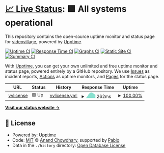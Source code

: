 # [📈 Live Status](https://videovillage.github.io/status): <!--live status--> **🟩 All systems operational**

This repository contains the open-source uptime monitor and status page for [videovillage](https://videovillage.com), powered by [Upptime](https://github.com/upptime/upptime).

[![Uptime CI](https://github.com/videovillage/status/workflows/Uptime%20CI/badge.svg)](https://github.com/videovillage/status/actions?query=workflow%3A%22Uptime+CI%22)
[![Response Time CI](https://github.com/videovillage/status/workflows/Response%20Time%20CI/badge.svg)](https://github.com/videovillage/status/actions?query=workflow%3A%22Response+Time+CI%22)
[![Graphs CI](https://github.com/videovillage/status/workflows/Graphs%20CI/badge.svg)](https://github.com/videovillage/status/actions?query=workflow%3A%22Graphs+CI%22)
[![Static Site CI](https://github.com/videovillage/status/workflows/Static%20Site%20CI/badge.svg)](https://github.com/videovillage/status/actions?query=workflow%3A%22Static+Site+CI%22)
[![Summary CI](https://github.com/videovillage/status/workflows/Summary%20CI/badge.svg)](https://github.com/videovillage/status/actions?query=workflow%3A%22Summary+CI%22)

With [Upptime](https://upptime.js.org), you can get your own unlimited and free uptime monitor and status page, powered entirely by a GitHub repository. We use [Issues](https://github.com/videovillage/status/issues) as incident reports, [Actions](https://github.com/videovillage/status/actions) as uptime monitors, and [Pages](https://videovillage.github.io/status) for the status page.

<!--start: status pages-->
<!-- This summary is generated by Upptime (https://github.com/upptime/upptime) -->
<!-- Do not edit this manually, your changes will be overwritten -->
<!-- prettier-ignore -->
| URL | Status | History | Response Time | Uptime |
| --- | ------ | ------- | ------------- | ------ |
| <img alt="" src="https://icons.duckduckgo.com/ip3/license.videovillage.com.ico" height="13"> [vvlicense](https://license.videovillage.com/apps/co.videovillage.Video-Village-Plugins/releases.xml) | 🟩 Up | [vvlicense.yml](https://github.com/videovillage/status/commits/HEAD/history/vvlicense.yml) | <details><summary><img alt="Response time graph" src="./graphs/vvlicense/response-time-week.png" height="20"> 262ms</summary><br><a href="https://videovillage.github.io/status/history/vvlicense"><img alt="Response time 262" src="https://img.shields.io/endpoint?url=https%3A%2F%2Fraw.githubusercontent.com%2Fvideovillage%2Fstatus%2FHEAD%2Fapi%2Fvvlicense%2Fresponse-time.json"></a><br><a href="https://videovillage.github.io/status/history/vvlicense"><img alt="24-hour response time 262" src="https://img.shields.io/endpoint?url=https%3A%2F%2Fraw.githubusercontent.com%2Fvideovillage%2Fstatus%2FHEAD%2Fapi%2Fvvlicense%2Fresponse-time-day.json"></a><br><a href="https://videovillage.github.io/status/history/vvlicense"><img alt="7-day response time 262" src="https://img.shields.io/endpoint?url=https%3A%2F%2Fraw.githubusercontent.com%2Fvideovillage%2Fstatus%2FHEAD%2Fapi%2Fvvlicense%2Fresponse-time-week.json"></a><br><a href="https://videovillage.github.io/status/history/vvlicense"><img alt="30-day response time 262" src="https://img.shields.io/endpoint?url=https%3A%2F%2Fraw.githubusercontent.com%2Fvideovillage%2Fstatus%2FHEAD%2Fapi%2Fvvlicense%2Fresponse-time-month.json"></a><br><a href="https://videovillage.github.io/status/history/vvlicense"><img alt="1-year response time 262" src="https://img.shields.io/endpoint?url=https%3A%2F%2Fraw.githubusercontent.com%2Fvideovillage%2Fstatus%2FHEAD%2Fapi%2Fvvlicense%2Fresponse-time-year.json"></a></details> | <details><summary><a href="https://videovillage.github.io/status/history/vvlicense">100.00%</a></summary><a href="https://videovillage.github.io/status/history/vvlicense"><img alt="All-time uptime 100.00%" src="https://img.shields.io/endpoint?url=https%3A%2F%2Fraw.githubusercontent.com%2Fvideovillage%2Fstatus%2FHEAD%2Fapi%2Fvvlicense%2Fuptime.json"></a><br><a href="https://videovillage.github.io/status/history/vvlicense"><img alt="24-hour uptime 100.00%" src="https://img.shields.io/endpoint?url=https%3A%2F%2Fraw.githubusercontent.com%2Fvideovillage%2Fstatus%2FHEAD%2Fapi%2Fvvlicense%2Fuptime-day.json"></a><br><a href="https://videovillage.github.io/status/history/vvlicense"><img alt="7-day uptime 100.00%" src="https://img.shields.io/endpoint?url=https%3A%2F%2Fraw.githubusercontent.com%2Fvideovillage%2Fstatus%2FHEAD%2Fapi%2Fvvlicense%2Fuptime-week.json"></a><br><a href="https://videovillage.github.io/status/history/vvlicense"><img alt="30-day uptime 100.00%" src="https://img.shields.io/endpoint?url=https%3A%2F%2Fraw.githubusercontent.com%2Fvideovillage%2Fstatus%2FHEAD%2Fapi%2Fvvlicense%2Fuptime-month.json"></a><br><a href="https://videovillage.github.io/status/history/vvlicense"><img alt="1-year uptime 100.00%" src="https://img.shields.io/endpoint?url=https%3A%2F%2Fraw.githubusercontent.com%2Fvideovillage%2Fstatus%2FHEAD%2Fapi%2Fvvlicense%2Fuptime-year.json"></a></details>

<!--end: status pages-->

[**Visit our status website →**](https://videovillage.github.io/status)

## 📄 License

- Powered by: [Upptime](https://github.com/upptime/upptime)
- Code: [MIT](./LICENSE) © [Anand Chowdhary](https://anandchowdhary.com), supported by [Pabio](https://pabio.com)
- Data in the `./history` directory: [Open Database License](https://opendatacommons.org/licenses/odbl/1-0/)
